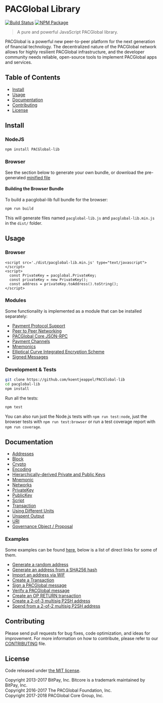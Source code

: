 # PACGlobal Library

[![Build Status](https://img.shields.io/travis/koentjeappel/PACGlobal-lib.svg?branch=master)](https://travis-ci.org/koentjeappel/PACGlobal-lib)
[![NPM Package](https://img.shields.io/npm/v/PACGlobal-lib.svg)](https://www.npmjs.org/package/PACGlobal-lib)

> A pure and powerful JavaScript PACGlobal library.

PACGlobal is a powerful new peer-to-peer platform for the next generation of financial technology. The decentralized nature of the PACGlobal network allows for highly resilient PACGlobal infrastructure, and the developer community needs reliable, open-source tools to implement PACGlobal apps and services.

## Table of Contents
- [Install](#install)
- [Usage](#usage)
- [Documentation](#documentation)
- [Contributing](#contributing)
- [License](#license)

## Install

### NodeJS

```
npm install PACGlobal-lib
```

### Browser

See the section below to generate your own bundle, or download the pre-generated [minified file](dist/pacglobal-lib.min.js)

#### Building the Browser Bundle

To build a pacglobal-lib full bundle for the browser:

```sh
npm run build
```

This will generate files named `pacglobal-lib.js` and `pacglobal-lib.min.js` in the `dist/` folder.

## Usage

### Browser

```
<script src='./dist/pacglobal-lib.min.js' type="text/javascript"></script>
<script>
  const PrivateKey = pacglobal.PrivateKey;
  const privateKey = new PrivateKey();
  const address = privateKey.toAddress().toString();
</script>
```

### Modules

Some functionality is implemented as a module that can be installed separately:

* [Payment Protocol Support](https://github.com/koentjeappel/PACGlobal-payment-protocol)
* [Peer to Peer Networking](https://github.com/koentjeappel/PACGlobal-p2p)
* [PACGlobal Core JSON-RPC](https://github.com/koentjeappel/pacglobald-rpc)
* [Payment Channels](https://github.com/koentjeappel/PACGlobal-channel)
* [Mnemonics](https://github.com/koentjeappel/PACGlobal-mnemonic)
* [Elliptical Curve Integrated Encryption Scheme](https://github.com/koentjeappel/bitcore-ecies-pacglobal)
* [Signed Messages](https://github.com/koentjeappel/bitcore-message-pacglobal)

### Development & Tests

```sh
git clone https://github.com/koentjeappel/PACGlobal-lib
cd pacglobal-lib
npm install
```

Run all the tests:

```sh
npm test
```

You can also run just the Node.js tests with `npm run test:node`, just the browser tests with `npm run test:browser` or run a test coverage report with `npm run coverage`.

## Documentation

* [Addresses](docs/address.md)
* [Block](docs/block.md)
* [Crypto](docs/crypto.md)
* [Encoding](docs/encoding.md)
* [Hierarchically-derived Private and Public Keys](docs/hierarchical.md)
* [Mnemonic](docs/mnemonic.md)
* [Networks](docs/networks.md)
* [PrivateKey](docs/privatekey.md)
* [PublicKey](docs/publickey.md)
* [Script](docs/script.md)
* [Transaction](docs/transaction.md)
* [Using Different Units](docs/unit.md)
* [Unspent Output](docs/unspentoutput.md)
* [URI](docs/uri.md)
* [Governance Object / Proposal](docs/govobject/govobject.md)

### Examples

Some examples can be found [here](docs/examples.md), below is a list of direct links for some of them.

* [Generate a random address](docs/examples.md#generate-a-random-address)
* [Generate an address from a SHA256 hash](docs/examples.md#generate-a-address-from-a-sha256-hash)
* [Import an address via WIF](docs/examples.md#import-an-address-via-wif)
* [Create a Transaction](docs/examples.md#create-a-transaction)
* [Sign a PACGlobal message](docs/examples.md#sign-a-bitcoin-message)
* [Verify a PACGlobal message](docs/examples.md#verify-a-bitcoin-message)
* [Create an OP RETURN transaction](docs/examples.md#create-an-op-return-transaction)
* [Create a 2-of-3 multisig P2SH address](docs/examples.md#create-a-2-of-3-multisig-p2sh-address)
* [Spend from a 2-of-2 multisig P2SH address](docs/examples.md#spend-from-a-2-of-2-multisig-p2sh-address)

## Contributing

Please send pull requests for bug fixes, code optimization, and ideas for improvement. For more information on how to contribute, please refer to our [CONTRIBUTING](https://github.com/koentjeappel/PACGlobal-lib/blob/master/CONTRIBUTING.md) file.

## License

Code released under [the MIT license](LICENSE).

Copyright 2013-2017 BitPay, Inc. Bitcore is a trademark maintained by BitPay, Inc.  
Copyright 2016-2017 The PACGlobal Foundation, Inc.  
Copyright 2017-2018 PACGlobal Core Group, Inc.  
